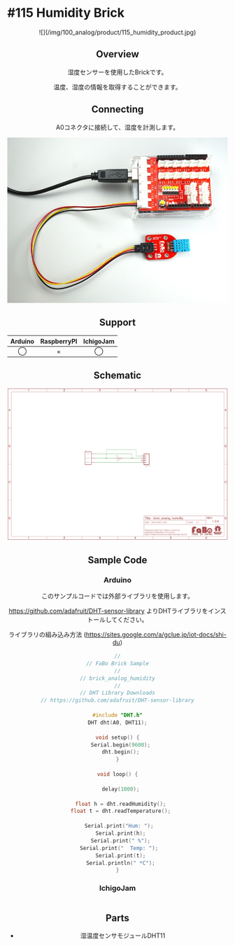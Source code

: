 # #115 Humidity Brick

<center>![](/img/100_analog/product/115_humidity_product.jpg)
<!--COLORME-->

## Overview
湿度センサーを使用したBrickです。

温度、湿度の情報を取得することができます。

## Connecting
A0コネクタに接続して、湿度を計測します。

![](/img/100_analog/connect/115_humidity_connect.jpg)

## Support
|Arduino|RaspberryPI|IchigoJam|
|:--:|:--:|:--:|
|◯|×|◯|

## Schematic
![](/img/100_analog/schematic/115_humidity_schematic.png)

## Sample Code
### Arduino
このサンプルコードでは外部ライブラリを使用します。

https://github.com/adafruit/DHT-sensor-library
よりDHTライブラリをインストールしてください。

ライブラリの組み込み方法 (https://sites.google.com/a/gclue.jp/iot-docs/shi-du)


```c
//
// FaBo Brick Sample
//
// brick_analog_humidity
//
// DHT Library Downloads
// https://github.com/adafruit/DHT-sensor-library

#include "DHT.h"
DHT dht(A0, DHT11);

void setup() {
  Serial.begin(9600);
  dht.begin();
}

void loop() {

  delay(1000);

  float h = dht.readHumidity();
  float t = dht.readTemperature();

  Serial.print("Hum: "); 
  Serial.print(h);
  Serial.print(" %");
  Serial.print("  Temp: "); 
  Serial.print(t);
  Serial.println(" *C");
}
```

### IchigoJam
```Basic

```

## Parts
- 湿温度センサモジュールDHT11
